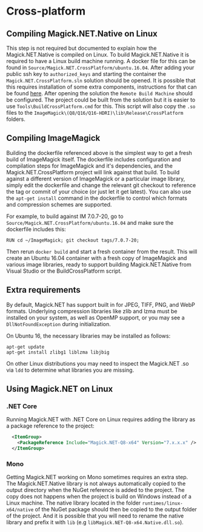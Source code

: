 # Cross-platform

## Compiling Magick.NET.Native on Linux

This step is not required but documented to explain how the Magick.NET.Native is compiled on Linux. To build Magick.NET.Native it is required to have
a Linux build machine running. A docker file for this can be found in `Source/Magick.NET.CrossPlatform/ubuntu.16.04`. After adding your public ssh key
to `authorized_keys` and starting the container the `Magick.NET.CrossPlatform.sln` solution should be opened. It is possible that this requires installation 
of some extra components, instructions for that can be found [here](https://blogs.msdn.microsoft.com/vcblog/2016/03/30/visual-c-for-linux-development/).
After opening the solution the `Remote Build Machine` should be configured. The project could be built from the solution but it is easier to use
`Tools\BuildCrossPlatform.cmd` for this. This script will also copy the `.so` files to the `ImageMagick\(Q8/Q16/Q16-HDRI)\lib\Release\CrossPlatform`
folders.

## Compiling ImageMagick

Building the dockerfile referenced above is the simplest way to get a fresh build of ImageMagick itself. The dockerfile includes configuration and compilation 
steps for ImageMagick and it's dependencies, and the Magick.NET.CrossPlatform project will link against that build. To build against a different version of 
ImageMagick or a particular image library, simply edit the dockerfile and change the relevant git checkout to reference the tag or commit of your choice (or 
just let it get latest). You can also use the `apt-get install` command in the dockerfile to control which formats and compression schemes are supported. 

For example, to build against IM 7.0.7-20, go to `Source/Magick.NET.CrossPlatform/ubuntu.16.04` and make sure the dockerfile includes this:

```
RUN cd ~/ImageMagick; git checkout tags/7.0.7-20;
```

Then rerun `docker build` and start a fresh container from the result. This will create an Ubuntu 16.04 container with a fresh copy of ImageMagick and various 
image libraries, ready to support building Magick.NET.Native from Visual Studio or the BuildCrossPlatform script.

## Extra requirements

By default, Magick.NET has support built in for JPEG, TIFF, PNG, and WebP formats. Underlying compression libraries like zlib and lzma must be installed on your
system, as well as OpenMP support, or you may see a `DllNotFoundException` during initialization. 

On Ubuntu 16, the necessary libraries may be installed as follows:

```
apt-get update
apt-get install zlibg1 liblzma libjbig
```

On other Linux distributions you may need to inspect the Magick.NET .so via `ldd` to determine what libraries you are missing.

## Using Magick.NET on Linux

### .NET Core

Running Magick.NET with .NET Core on Linux requires adding the library as a package reference to the project:

```xml
  <ItemGroup>
    <PackageReference Include="Magick.NET-Q8-x64" Version="7.x.x.x" />
  </ItemGroup>
```

### Mono

Getting Magick.NET working on Mono sometimes requires an extra step. The Magick.NET.Native library is not always automatically copied to the output
directory when the NuGet reference is added to the project. The copy does not happens when the project is build on Windows instead of a Linux machine.
The native library located in the folder `runtimes/linux-x64/native` of the NuGet package should then be copied to the output folder of the project.
And it is possible that you will need to rename the native library and prefix it with `lib` (e.g `libMagick.NET-Q8-x64.Native.dll.so`).